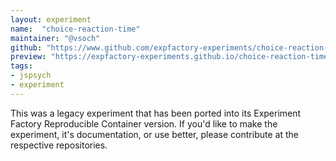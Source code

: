 ```yaml
---
layout: experiment
name:  "choice-reaction-time"
maintainer: "@vsoch"
github: "https://www.github.com/expfactory-experiments/choice-reaction-time"
preview: "https://expfactory-experiments.github.io/choice-reaction-time"
tags:
- jspsych
- experiment
---
```


This was a legacy experiment that has been ported into its Experiment Factory Reproducible Container version. If you'd like to make the experiment, it's documentation, or use better, please contribute at the respective repositories.
